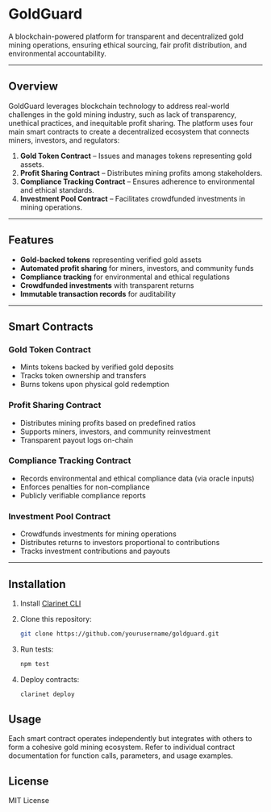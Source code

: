 # GoldGuard

A blockchain-powered platform for transparent and decentralized gold mining operations, ensuring ethical sourcing, fair profit distribution, and environmental accountability.

---

## Overview

GoldGuard leverages blockchain technology to address real-world challenges in the gold mining industry, such as lack of transparency, unethical practices, and inequitable profit sharing. The platform uses four main smart contracts to create a decentralized ecosystem that connects miners, investors, and regulators:

1. **Gold Token Contract** – Issues and manages tokens representing gold assets.
2. **Profit Sharing Contract** – Distributes mining profits among stakeholders.
3. **Compliance Tracking Contract** – Ensures adherence to environmental and ethical standards.
4. **Investment Pool Contract** – Facilitates crowdfunded investments in mining operations.

---

## Features

- **Gold-backed tokens** representing verified gold assets  
- **Automated profit sharing** for miners, investors, and community funds  
- **Compliance tracking** for environmental and ethical regulations  
- **Crowdfunded investments** with transparent returns  
- **Immutable transaction records** for auditability  

---

## Smart Contracts

### Gold Token Contract

- Mints tokens backed by verified gold deposits
- Tracks token ownership and transfers
- Burns tokens upon physical gold redemption

### Profit Sharing Contract

- Distributes mining profits based on predefined ratios
- Supports miners, investors, and community reinvestment
- Transparent payout logs on-chain

### Compliance Tracking Contract

- Records environmental and ethical compliance data (via oracle inputs)
- Enforces penalties for non-compliance
- Publicly verifiable compliance reports

### Investment Pool Contract

- Crowdfunds investments for mining operations
- Distributes returns to investors proportional to contributions
- Tracks investment contributions and payouts

---

## Installation

1. Install [Clarinet CLI](https://docs.hiro.so/clarinet/getting-started)

2. Clone this repository:

   ```bash
   git clone https://github.com/yourusername/goldguard.git
   ```

3. Run tests:

   ```bash
   npm test
   ```

4. Deploy contracts:

   ```bash
   clarinet deploy
   ```

## Usage

Each smart contract operates independently but integrates with others to form a cohesive gold mining ecosystem. Refer to individual contract documentation for function calls, parameters, and usage examples.

## License

MIT License
